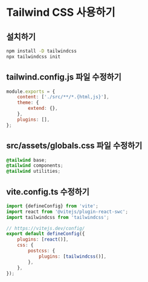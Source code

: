 # Tailwind CSS 사용하기

## 설치하기

```sh
npm install -D tailwindcss
npx tailwindcss init
```

## tailwind.config.js 파일 수정하기

```js
module.exports = {
	content: ['./src/**/*.{html,js}'],
	theme: {
		extend: {},
	},
	plugins: [],
};
```

## src/assets/globals.css 파일 수정하기

```css
@tailwind base;
@tailwind components;
@tailwind utilities;
```

## vite.config.ts 수정하기

```js
import {defineConfig} from 'vite';
import react from '@vitejs/plugin-react-swc';
import tailwindcss from 'tailwindcss';

// https://vitejs.dev/config/
export default defineConfig({
	plugins: [react()],
	css: {
		postcss: {
			plugins: [tailwindcss()],
		},
	},
});
```
